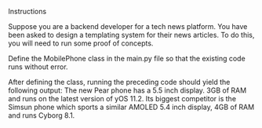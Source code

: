 Instructions

Suppose you are a backend developer for a tech news platform. You have been asked to design a templating system for their news articles. To do this, you will need to run some proof of concepts.

Define the MobilePhone class in the main.py file so that the existing code runs without error.

After defining the class, running the preceding code should yield the following output:
The new Pear phone has a 5.5 inch display. 3GB of RAM and runs on the latest version of yOS 11.2. Its biggest competitor is the Simsun phone which sports a similar AMOLED 5.4 inch display, 4GB of RAM and runs Cyborg 8.1.
